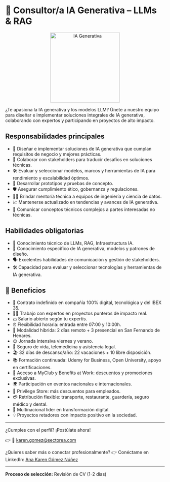 # 🤖 Consultor/a IA Generativa – LLMs & RAG

<div align="center">
  <img src="https://img.freepik.com/vector-premium/inteligencia-artificial-cerebro-chip-digital_18660-1092.jpg" alt="IA Generativa" width="220" />
</div>

¿Te apasiona la IA generativa y los modelos LLM? Únete a nuestro equipo para diseñar e implementar soluciones integrales de IA generativa, colaborando con expertos y participando en proyectos de alto impacto.

## Responsabilidades principales
- 🧩 Diseñar e implementar soluciones de IA generativa que cumplan requisitos de negocio y mejores prácticas.
- 🤝 Colaborar con stakeholders para traducir desafíos en soluciones técnicas.
- 🛠️ Evaluar y seleccionar modelos, marcos y herramientas de IA para rendimiento y escalabilidad óptimos.
- 🚀 Desarrollar prototipos y pruebas de concepto.
- 🛡️ Asegurar cumplimiento ético, gobernanza y regulaciones.
- 🧑‍🏫 Brindar mentoría técnica a equipos de ingeniería y ciencia de datos.
- 📈 Mantenerse actualizado en tendencias y avances de IA generativa.
- 📢 Comunicar conceptos técnicos complejos a partes interesadas no técnicas.

## Habilidades obligatorias
- 🧠 Conocimiento técnico de LLMs, RAG, Infraestructura IA.
- 🤖 Conocimiento específico de IA generativa, modelos y patrones de diseño.
- 🗣️ Excelentes habilidades de comunicación y gestión de stakeholders.
- 🛠️ Capacidad para evaluar y seleccionar tecnologías y herramientas de IA generativa.

## 🔷 Beneficios
- 📑 Contrato indefinido en compañía 100% digital, tecnológica y del IBEX 35.
- 👨‍💻 Trabajo con expertos en proyectos punteros de impacto real.
- 💶 Salario abierto según tu expertis.
- ⏰ Flexibilidad horaria: entrada entre 07:00 y 10:00h.
- 🏢 Modalidad híbrida: 2 días remoto + 3 presencial en San Fernando de Henares.
- 🌞 Jornada intensiva viernes y verano.
- 🎁 Seguro de vida, telemedicina y asistencia legal.
- 🏖️ 32 días de descanso/año: 22 vacaciones + 10 libre disposición.
- 📚 Formación continuada: Udemy for Business, Open University, apoyo en certificaciones.
- 🎉 Acceso a MyClub y Benefits at Work: descuentos y promociones exclusivas.
- 🌍 Participación en eventos nacionales e internacionales.
- 🛒 Privilege Store: más descuentos para empleados.
- 💳 Retribución flexible: transporte, restaurante, guardería, seguro médico y dental.
- 🚀 Multinacional líder en transformación digital.
- 💡 Proyectos retadores con impacto positivo en la sociedad.

---

¿Cumples con el perfil? ¡Postúlate ahora!

👉 📩 karen.gomez@sectorea.com

¿Quieres saber más o conectar profesionalmente?
👉 Conéctame en LinkedIn: [Ana Karen Gómez Núñez](https://linkedin.com/in/anakarengomeznuñez)

---

**Proceso de selección:**
Revisión de CV (1-2 días)
